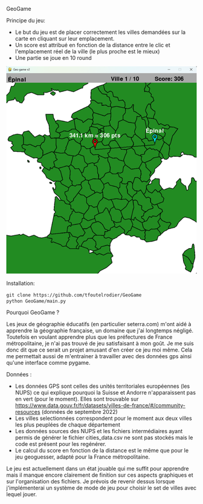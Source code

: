 GeoGame

Principe du jeu:
- Le but du jeu est de placer correctement les villes demandées sur la carte en cliquant sur leur emplacement.
- Un score est attribué en fonction de la distance entre le clic et l'emplacement réel de la ville (le plus proche est le mieux)
- Une partie se joue en 10 round

![GeoGame Screenshot](data/GeoGame_screenshot.png)


Installation:
```
git clone https://github.com/tfoutelrodier/GeoGame
python GeoGame/main.py 
```

Pourquoi GeoGame ?

Les jeux de géographie éducatifs (en particulier seterra.com) m'ont aidé à apprendre la géographie française, un domaine que j'ai longtemps négligé.
Toutefois en voulant apprendre plus que les préfectures de France métropolitaine, je n'ai pas trouvé de jeu satisfaisant à mon goût. 
Je me suis donc dit que ce serait un projet amusant d'en créer ce jeu moi même. 
Cela me permettait aussi de m'entrainer à travailler avec des données gps ainsi qu'une interface comme pygame.

Données : 
- Les données GPS sont celles des unités territoriales européennes (les NUPS) ce qui explique pourquoi la Suisse et Andorre n'apparaissent pas en vert (pour le moment). 
Elles sont trouvable sur https://www.data.gouv.fr/fr/datasets/villes-de-france/#/community-resources (données de septembre 2022)
- Les villes selectionnées correspondent pour le moment aux deux villes les plus peuplées de chaque département
- Les données sources des NUPS et les fichiers intermédiaires ayant permis de générer le fichier cities_data.csv ne sont pas stockés mais le code est présent pour les regénérer.
- Le calcul du score en fonction de la distance est le même que pour le jeu geoguesser, adapté pour la France métropolitaine.

Le jeu est actuellement dans un état jouable qui me suffit pour apprendre mais il manque encore clairement de finition sur ces aspects graphiques et sur l'organisation des fichiers. 
Je prévois de revenir dessus lorsque j'implémenterai un système de mode de jeu pour choisir le set de villes avec lequel jouer.